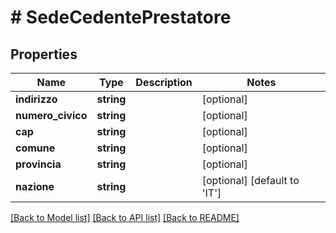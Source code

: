 # # SedeCedentePrestatore

## Properties

Name | Type | Description | Notes
------------ | ------------- | ------------- | -------------
**indirizzo** | **string** |  | [optional]
**numero_civico** | **string** |  | [optional]
**cap** | **string** |  | [optional]
**comune** | **string** |  | [optional]
**provincia** | **string** |  | [optional]
**nazione** | **string** |  | [optional] [default to 'IT']

[[Back to Model list]](../../README.md#models) [[Back to API list]](../../README.md#endpoints) [[Back to README]](../../README.md)
